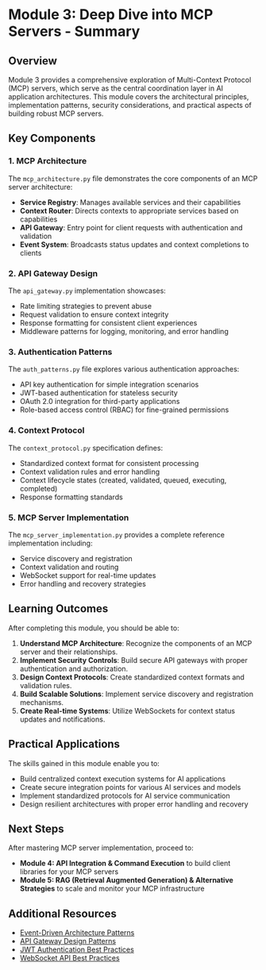 # Module 3: Deep Dive into MCP Servers - Summary

## Overview
Module 3 provides a comprehensive exploration of Multi-Context Protocol (MCP) servers, which serve as the central coordination layer in AI application architectures. This module covers the architectural principles, implementation patterns, security considerations, and practical aspects of building robust MCP servers.

## Key Components

### 1. MCP Architecture
The `mcp_architecture.py` file demonstrates the core components of an MCP server architecture:
- **Service Registry**: Manages available services and their capabilities
- **Context Router**: Directs contexts to appropriate services based on capabilities
- **API Gateway**: Entry point for client requests with authentication and validation
- **Event System**: Broadcasts status updates and context completions to clients

### 2. API Gateway Design
The `api_gateway.py` implementation showcases:
- Rate limiting strategies to prevent abuse
- Request validation to ensure context integrity
- Response formatting for consistent client experiences
- Middleware patterns for logging, monitoring, and error handling

### 3. Authentication Patterns
The `auth_patterns.py` file explores various authentication approaches:
- API key authentication for simple integration scenarios
- JWT-based authentication for stateless security
- OAuth 2.0 integration for third-party applications
- Role-based access control (RBAC) for fine-grained permissions

### 4. Context Protocol
The `context_protocol.py` specification defines:
- Standardized context format for consistent processing
- Context validation rules and error handling
- Context lifecycle states (created, validated, queued, executing, completed)
- Response formatting standards

### 5. MCP Server Implementation
The `mcp_server_implementation.py` provides a complete reference implementation including:
- Service discovery and registration
- Context validation and routing
- WebSocket support for real-time updates
- Error handling and recovery strategies

## Learning Outcomes

After completing this module, you should be able to:

1. **Understand MCP Architecture**: Recognize the components of an MCP server and their relationships.
2. **Implement Security Controls**: Build secure API gateways with proper authentication and authorization.
3. **Design Context Protocols**: Create standardized context formats and validation rules.
4. **Build Scalable Solutions**: Implement service discovery and registration mechanisms.
5. **Create Real-time Systems**: Utilize WebSockets for context status updates and notifications.

## Practical Applications

The skills gained in this module enable you to:
- Build centralized context execution systems for AI applications
- Create secure integration points for various AI services and models
- Implement standardized protocols for AI service communication
- Design resilient architectures with proper error handling and recovery

## Next Steps

After mastering MCP server implementation, proceed to:
- **Module 4: API Integration & Command Execution** to build client libraries for your MCP servers
- **Module 5: RAG (Retrieval Augmented Generation) & Alternative Strategies** to scale and monitor your MCP infrastructure

## Additional Resources

- [Event-Driven Architecture Patterns](https://microservices.io/patterns/data/event-driven-architecture.html)
- [API Gateway Design Patterns](https://docs.microsoft.com/en-us/azure/architecture/patterns/gateway-aggregation)
- [JWT Authentication Best Practices](https://auth0.com/blog/a-look-at-the-latest-draft-for-jwt-bcp/)
- [WebSocket API Best Practices](https://docs.microsoft.com/en-us/azure/architecture/best-practices/api-implementation#consider-using-web-sockets-for-communication) 